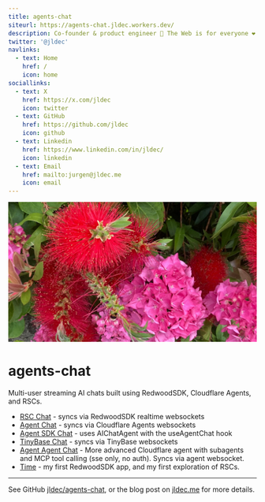 ```yaml
---
title: agents-chat
siteurl: https://agents-chat.jldec.workers.dev/
description: Co-founder & product engineer 🌳 The Web is for everyone ❤️
twitter: '@jldec'
navlinks:
  - text: Home
    href: /
    icon: home
sociallinks:
  - text: X
    href: https://x.com/jldec
    icon: twitter
  - text: GitHub
    href: https://github.com/jldec
    icon: github
  - text: Linkedin
    href: https://www.linkedin.com/in/jldec/
    icon: linkedin
  - text: Email
    href: mailto:jurgen@jldec.me
    icon: email
---
```


![bloemies](bloem.jpg)

# agents-chat
Multi-user streaming AI chats built using RedwoodSDK, Cloudflare Agents, and RSCs.

- [RSC Chat](/chat-rsc) - syncs via RedwoodSDK realtime websockets
- [Agent Chat](/chat-agent) - syncs via Cloudflare Agents websockets
- [Agent SDK Chat](/chat-agent-sdk) - uses AIChatAgent with the useAgentChat hook
- [TinyBase Chat](/chat-tinybase) - syncs via TinyBase websockets
- [Agent Agent Chat](/chat-agent-agent) - More advanced Cloudflare agent with subagents and MCP tool calling (sse only, no auth). Syncs via agent websocket.
- [Time](/time) - my first RedwoodSDK app, and my first exploration of RSCs.

---
See GitHub [jldec/agents-chat](https://github.com/jldec/agents-chat), or the blog post on [jldec.me](https://jldec.me/blog/multi-user-ai-chat-with-redwoodsdk-rsc-and-cloudflare-agents) for more details.
